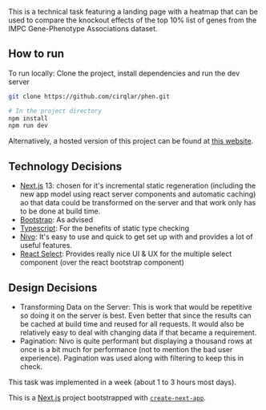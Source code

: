 This is a technical task featuring a landing page with a heatmap that can be used to compare the knockout effects of the top 10% list of genes from the IMPC Gene-Phenotype Associations dataset.

## How to run

To run locally: Clone the project, install dependencies and run the dev server

```bash
git clone https://github.com/cirqlar/phen.git

# In the project directory
npm install
npm run dev
```

Alternatively, a hosted version of this project can be found at [this website](https://phen.vercel.app/).

## Technology Decisions

- [Next.js](https://nextjs.org/) 13: chosen for it's incremental static regeneration (including the new app model using react server components and automatic caching) ao that data could be transformed on the server and that work only has to be done at build time.
- [Bootstrap](https://react-bootstrap.github.io/): As advised
- [Typescript](https://www.typescriptlang.org/): For the benefits of static type checking
- [Nivo](https://nivo.rocks/): It's easy to use and quick to get set up with and provides a lot of useful features.
- [React Select](https://react-select.com/home): Provides really nice UI & UX for the multiple select component (over the react bootstrap component)

## Design Decisions

- Transforming Data on the Server: This is work that would be repetitive so doing it on the server is best. Even better that since the results can be cached at build time and reused for all requests. It would also be relatively easy to deal with changing data if that became a requirement.
- Pagination: Nivo is quite performant but displaying a thousand rows at once is a bit much for performance (not to mention the bad user experience). Pagination was used along with filtering to keep this in check.

This task was implemented in a week (about 1 to 3 hours most days).

This is a [Next.js](https://nextjs.org/) project bootstrapped with [`create-next-app`](https://github.com/vercel/next.js/tree/canary/packages/create-next-app).